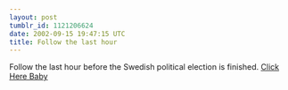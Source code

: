 ```yaml
---
layout: post
tumblr_id: 1121206624
date: 2002-09-15 19:47:15 UTC
title: Follow the last hour
---
```


Follow the last hour before the Swedish political election is finished. <a href="http://www.val.se/valnatt/00R/00.html" target="_blank">Click Here Baby</a>
